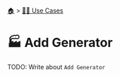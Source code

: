 <!--startTocHeader-->
[🏠](../README.md) > [👷🏽 Use Cases](README.md)
# 🏭 Add Generator
<!--endTocHeader-->

TODO: Write about `Add Generator`

<!--startTocSubTopic-->
<!--endTocSubTopic-->
